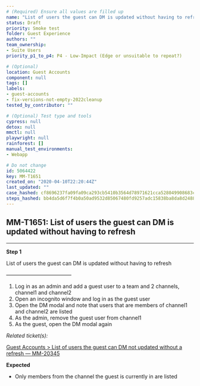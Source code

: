 ```yaml
---
# (Required) Ensure all values are filled up
name: "List of users the guest can DM is updated without having to refresh"
status: Draft
priority: Smoke test
folder: Guest Experience
authors: ""
team_ownership:
- Suite Users
priority_p1_to_p4: P4 - Low-Impact (Edge or unsuitable to repeat?)

# (Optional)
location: Guest Accounts
component: null
tags: []
labels:
- guest-accounts
- fix-versions-not-empty-2022cleanup
tested_by_contributor: ""

# (Optional) Test type and tools
cypress: null
detox: null
mmctl: null
playwright: null
rainforest: []
manual_test_environments:
- Webapp

# Do not change
id: 5064422
key: MM-T1651
created_on: "2020-04-10T22:20:44Z"
last_updated: ""
case_hashed: cf8696237fa09fa09ca293cb5410b3564d78971621cca528049908683c05ded566fd228459f6a3918322cda5e46272ca
steps_hashed: bb4da5d6f7f4b0a50ad9532d85067480fd9257adc15838ba8da8d2488003980ce47dedbeea5dc2a355f5dc433f08766f
---
```


<!-- (Auto-generated) Based on frontmatter's "key" and "name" -->

## MM-T1651: List of users the guest can DM is updated without having to refresh

---

**Step 1**

List of users the guest can DM is updated without having to refresh

–––––––––––––––––––––––––

1. Log in as an admin and add a guest user to a team and 2 channels, channel1 and channel2
2. Open an incognito window and log in as the guest user
3. Open the DM modal and note that users that are members of channel1 and channel2 are listed
4. As the admin, remove the guest user from channel1
5. As the guest, open the DM modal again

_Related ticket(s):_

[Guest Accounts > List of users the guest can DM not updated without a refresh — MM-20345](https://mattermost.atlassian.net/browse/MM-20345)

**Expected**

- Only members from the channel the guest is currently in are listed
